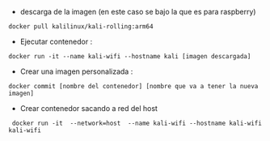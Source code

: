 - descarga de la imagen (en este caso se bajo la que es para raspberry)

```
docker pull kalilinux/kali-rolling:arm64
```
- Ejecutar contenedor :

```
docker run -it --name kali-wifi --hostname kali [imagen descargada]
```

- Crear una imagen personalizada :
```
docker commit [nombre del contenedor] [nombre que va a tener la nueva imagen]
```

- Crear contenedor sacando a red del host

```
 docker run -it  --network=host  --name kali-wifi --hostname kali-wifi kali-wifi
```


